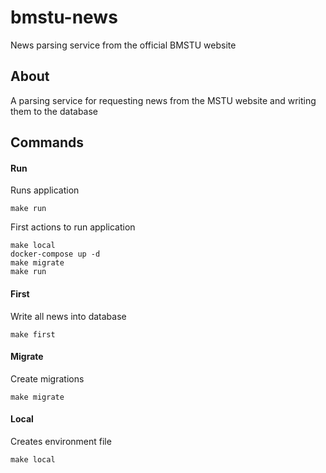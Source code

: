 # bmstu-news
News parsing service from the official BMSTU website

## About
A parsing service for requesting news from the MSTU website and writing them to the database 

## Commands
#### Run
Runs application
```shell
make run
```
First actions to run application
```shell
make local
docker-compose up -d
make migrate
make run
```
#### First
Write all news into database
```shell
make first
```
#### Migrate
Create migrations
```shell
make migrate
```
#### Local
Creates environment file
```shell
make local
```


